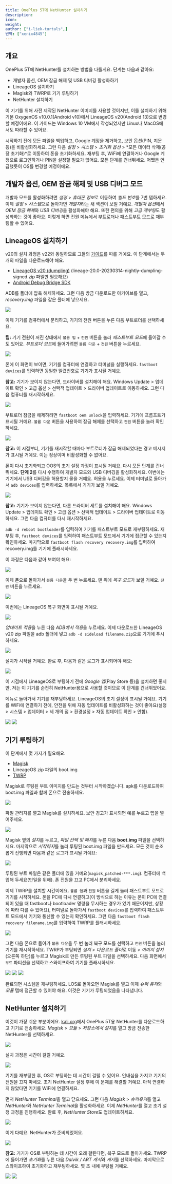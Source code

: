 ```yaml
---
title: OnePlus 5T에 NetHunter 설치하기
description:
icon:
weight:
author: ["i-liek-turtals",]
번역: ["xenix4845"]
---
```


## 개요

OnePlus 5T에 NetHunter를 설치하는 방법을 다룰게요. 단계는 다음과 같아요:

- 개발자 옵션, OEM 잠금 해제 및 USB 디버깅 활성화하기
- LineageOS 설치하기
- Magisk와 TWRP로 기기 루팅하기
- NetHunter 설치하기

이 기기를 위해 사전 제작된 NetHunter 이미지를 사용할 것이지만, 이를 설치하기 위해 기본 OxygenOS v10.0.1(Android v10)에서 LineageOS v20(Android 13)으로 변경할 예정이에요. 이 가이드는 Windows 10 VM에서 작성되었지만 Linux나 MacOS에서도 따라할 수 있어요.

시작하기 전에 모든 파일을 백업하고, Google 계정을 제거하고, 보안 옵션(PIN, 지문 등)을 비활성화하세요. 그런 다음 *설정* > *시스템* > *초기화 옵션* > *모든 데이터 삭제(공장 초기화)*로 이동하여 폰을 초기화하세요. 재부팅 후, WiFi에 연결하거나 Google 계정으로 로그인하거나 PIN을 설정할 필요가 없어요. 모든 단계를 건너뛰세요. 어쨌든 언급했듯이 OS를 변경할 예정이에요.

## 개발자 옵션, OEM 잠금 해제 및 USB 디버그 모드

개발자 모드를 활성화하려면 *설정* > *휴대폰 정보*로 이동하여 *빌드 번호*를 7번 탭하세요. 이제 *설정* > *시스템*으로 돌아가면 *개발자*라는 새 섹션이 보일 거예요. *개발자 옵션*에서 *OEM 잠금 해제*와 *USB 디버깅*을 활성화해야 해요. 또한 편의를 위해 *고급 재부팅*도 활성화하는 것이 좋아요. 이렇게 하면 전원 메뉴에서 부트로더나 패스트부트 모드로 재부팅할 수 있어요.

## LineageOS 설치하기

v20의 설치 과정은 v22와 동일하므로 그들의 [가이드](https://wiki.lineageos.org/devices/dumpling/install/)를 따를 거예요. 이 단계에서는 두 개의 파일을 다운로드해야 해요.

- [LineageOS v20 (dumpling)](https://web.archive.org/web/20230314184423/https://download.lineageos.org/devices/dumpling/builds) (lineage-20.0-20230314-nightly-dumpling-signed.zip 파일만 필요해요)
- [Android Debug Bridge SDK](https://developer.android.com/tools/releases/platform-tools)

ADB를 폴더에 압축 해제하세요. 그런 다음 방금 다운로드한 아카이브를 열고, *recovery.img* 파일을 같은 폴더에 넣으세요.

![](01.png)

이제 기기를 컴퓨터에서 분리하고, 기기의 전원 버튼을 누른 다음 부트로더를 선택하세요.

**팁:** 기기 전원이 꺼진 상태에서 `볼륨 업` + `전원` 버튼을 눌러 *패스트부트 모드*에 들어갈 수도 있어요. *부트로더 모드*에 들어가려면 `볼륨 다운` + `전원` 버튼을 누르세요.

![](02.png)

폰에 이 화면이 보이면, 기기를 컴퓨터에 연결하고 터미널을 실행하세요. `fastboot devices`를 입력하면 동일한 일련번호로 기기가 표시될 거예요.

**참고:** 기기가 보이지 않는다면, 드라이버를 설치해야 해요. Windows Update > 업데이트 확인 > 고급 옵션 > 선택적 업데이트 > 드라이버 업데이트로 이동하세요. 그런 다음 컴퓨터를 재시작하세요.

![](03.png)

부트로더 잠금을 해제하려면 `fastboot oem unlock`을 입력하세요. 기기에 프롬프트가 표시될 거예요. `볼륨 다운` 버튼을 사용하여 잠금 해제를 선택하고 `전원` 버튼을 눌러 확인하세요.

![](04.png)

**참고:** 이 시점부터, 기기를 재시작할 때마다 부트로더가 잠금 해제되었다는 경고 메시지가 표시될 거예요. 이는 정상이며 비활성화할 수 없어요.

폰이 다시 초기화되고 OOS의 초기 설정 과정이 표시될 거예요. 다시 모든 단계를 건너뛰세요. **단계 2**를 다시 수행하여 개발자 모드와 USB 디버깅을 활성화하세요. 이번에는 기기에서 USB 디버깅을 허용할지 물을 거예요. 허용을 누르세요. 이제 터미널로 돌아가서 `adb devices`를 입력하세요. 목록에서 기기가 보일 거예요.

![](05.png)

**참고:** 기기가 보이지 않는다면, 다른 드라이버 세트를 설치해야 해요. Windows Update > 업데이트 확인 > 고급 옵션 > 선택적 업데이트 > 드라이버 업데이트로 이동하세요. 그런 다음 컴퓨터를 다시 재시작하세요.

`adb -d reboot bootloader`를 입력하여 기기를 패스트부트 모드로 재부팅하세요. 재부팅 후, `fastboot devices`를 입력하여 패스트부트 모드에서 기기에 접근할 수 있는지 확인하세요. 마지막으로 `fastboot flash recovery recovery.img`를 입력하여 recovery.img를 기기에 플래시하세요.

이 과정은 다음과 같아 보여야 해요:

![](06.png)

이제 폰으로 돌아가서 `볼륨 다운`을 두 번 누르세요. 맨 위에 *복구 모드*가 보일 거예요. `전원` 버튼을 누르세요.

![](07.png)

이번에는 LineageOS 복구 화면이 표시될 거예요.

![](08.png)

*업데이트 적용*을 누른 다음 *ADB에서 적용*을 누르세요. 이제 다운로드한 LineageOS v20 zip 파일을 adb 폴더에 넣고 `adb -d sideload filename.zip`으로 기기에 푸시하세요.

![](09.png)

설치가 시작될 거예요. 완료 후, 다음과 같은 로그가 표시되어야 해요:

![](10.png)

이 시점에서 LineageOS로 부팅하기 전에 *Google 앱*(Play Store 등)을 설치하면 좋지만, 저는 이 기기를 순전히 NetHunter용으로 사용할 것이므로 이 단계를 건너뛰었어요.

메뉴로 돌아가서 기기를 재부팅하세요. LineageOS의 초기 설정이 표시될 거예요. 기기를 WiFi에 연결하기 전에, 안전을 위해 자동 업데이트를 비활성화하는 것이 좋아요(설정 > 시스템 > 업데이터 > 세 개의 점 > 환경설정 > 자동 업데이트 확인 > 안함).

![](11.png) ![](12.png)

## 기기 루팅하기

이 단계에서 몇 가지가 필요해요.

- [Magisk](https://github.com/topjohnwu/Magisk/releases/tag/v28.1)
- LineageOS zip 파일의 boot.img
- [TWRP](https://eu.dl.twrp.me/cheeseburger_dumpling/)

Magisk로 루팅된 부트 이미지를 만드는 것부터 시작하겠습니다. apk를 다운로드하여 boot.img 파일과 함께 폰으로 전송하세요.

![](13.png)

파일 관리자를 열고 Magisk를 설치하세요. 보안 경고가 표시되면 예를 누르고 앱을 열어주세요.

![](14.png)

Magisk 옆의 *설치*를 누르고, *파일 선택 및 패치*를 누른 다음 **boot.img** 파일을 선택하세요. 마지막으로 *시작하자*를 눌러 루팅된 boot.img 파일을 만드세요. 모든 것이 순조롭게 진행되면 다음과 같은 로그가 표시될 거예요:

![](15.png)

루팅된 부트 파일은 같은 폴더에 있을 거예요(`magisk_patched-***.img`). 컴퓨터에 백업해 두세요(만일을 위해). 폰 전원을 끄고 PC에서 분리하세요.

이제 TWRP를 설치할 시간이에요. `볼륨 업`과 `전원` 버튼을 길게 눌러 패스트부트 모드로 기기를 시작하세요. 폰을 PC에 다시 연결하고(이 방식으로 하는 이유는 폰이 PC에 연결되어 있을 때 fastboot나 bootloader 명령을 무시하는 경우가 있기 때문이지만, 상황에 따라 다를 수 있어요), 터미널로 돌아가서 `fastboot devices`를 입력하여 패스트부트 모드에서 기기와 통신할 수 있는지 확인하세요. 그런 다음 `fastboot flash recovery filename.img`를 입력하여 TWRP를 플래시하세요.

![](16.png)

그런 다음 폰으로 돌아가 `볼륨 다운`을 두 번 눌러 복구 모드를 선택하고 `전원` 버튼을 눌러 기기를 재시작하세요. TWRP가 부팅되면 *설치* > *다운로드 폴더*로 이동 > *이미지 설치*(오른쪽 하단)를 누르고 Magisk로 만든 루팅된 부트 파일을 선택하세요. 다음 화면에서 `부트` 파티션을 선택하고 스와이프하여 기기를 플래시하세요.

![](17.png) ![](18.png) ![](19.png)

완료되면 시스템을 재부팅하세요. LOS로 돌아오면 Magisk를 열고 이제 *슈퍼 유저*와 *모듈* 탭에 접근할 수 있어야 해요. 이것은 기기가 루팅되었음을 나타냅니다.

## NetHunter 설치하기

이것이 가장 쉬운 부분이에요. [kali.org](https://www.kali.org/get-kali/#kali-mobile)에서 OnePlus 5T용 NetHunter를 다운로드하고 기기로 전송하세요. *Magisk* > *모듈* > *저장소에서 설치*를 열고 방금 전송한 NetHunter를 선택하세요.

![](20.png)

설치 과정은 시간이 걸릴 거예요.

![](21.png)

기기를 재부팅한 후, OS로 부팅하는 데 시간이 걸릴 수 있어요. 인내심을 가지고 기기의 전원을 끄지 마세요. 초기 NetHunter 설정 후에 이 문제를 해결할 거예요. 아직 연결하지 않았다면 기기를 WiFi에 연결하세요.

먼저 *NetHunter Terminal*을 열고 닫으세요. 그런 다음 *Magisk* > *슈퍼유저*를 열고 *NetHunter*와 *NetHunter Terminal*을 활성화하세요. 이제 *NetHunter*를 열고 초기 설정 과정을 진행하세요. 완료 후, *NetHunter Store*도 업데이트하세요.

![](22.png)

이게 다예요. NetHunter가 준비되었어요.

![](00.png)

**참고:** 기기가 OS로 부팅하는 데 시간이 오래 걸린다면, 복구 모드로 돌아가세요. TWRP에 들어가면 *초기화*를 누른 다음 *Dalvik / ART 캐시*와 *캐시*를 선택하세요. 마지막으로 스와이프하여 초기화하고 재부팅하세요. 몇 초 내에 부팅될 거예요.

![](23.png) ![](24.png)